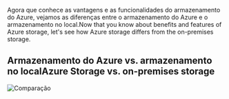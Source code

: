 <span data-ttu-id="43d66-101">Agora que conhece as vantagens e as funcionalidades do armazenamento do Azure, vejamos as diferenças entre o armazenamento do Azure e o armazenamento no local.</span><span class="sxs-lookup"><span data-stu-id="43d66-101">Now that you know about benefits and features of Azure storage, let's see how Azure storage differs from the on-premises storage.</span></span>

## <a name="azure-storage-vs-on-premises-storage"></a><span data-ttu-id="43d66-102">Armazenamento do Azure vs. armazenamento no local</span><span class="sxs-lookup"><span data-stu-id="43d66-102">Azure Storage vs. on-premises storage</span></span>

![Comparação](../images/Comparison.png)
